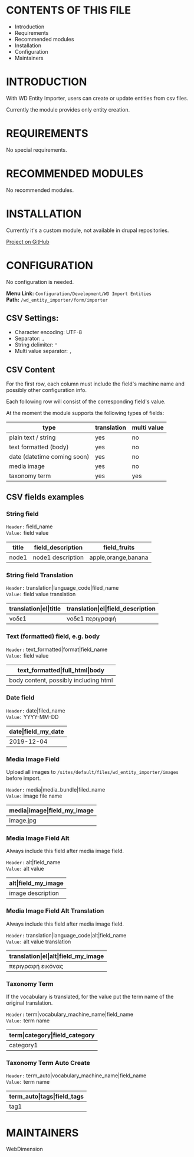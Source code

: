 # CONTENTS OF THIS FILE

 * Introduction
 * Requirements
 * Recommended modules
 * Installation
 * Configuration
 * Maintainers


# INTRODUCTION

With WD Entity Importer, users can create or update entities from csv files. 

Currently the module provides only entity creation.


# REQUIREMENTS

No special requirements.


# RECOMMENDED MODULES

No recommended modules.

# INSTALLATION

Currently it's a custom module, not available in drupal repositories.

[Project on GitHub](https://github.com/wd-dimitris/drupal-wd_entity_importer)


# CONFIGURATION

No configuration is needed.

**Menu Link:** `Configuration/Development/WD Import Entities`  
**Path:** `/wd_entity_importer/form/importer`

## CSV Settings:
* Character encoding: UTF-8
* Separator: `,`
* String delimiter: `"`
* Multi value separator: `,`

## CSV Content

For the first row, each column must include the field's machine name 
and possibly other configuration info.

Each following row will consist of the corresponding field's value.

At the moment the module supports the following types of fields:  

|type | translation | multi value|
| --- | --- | --- |
| plain text / string | yes | no|
| text formatted (body) | yes | no|
| date (datetime coming soon) | yes | no|
| media image | yes | no|
| taxonomy term | yes | yes|

## CSV fields examples

### String field

`Header:` field_name  
`Value:` field value

|title | field_description| field_fruits |
|--- | --- | --- |
|node1 | node1 description| apple,orange,banana |

### String field Translation

`Header:` translation|language_code|filed_name  
`Value:` field value translation

|translation&#124;el&#124;title | translation&#124;el&#124;field_description|
|--- | ---|
|νοδε1 | νοδε1 περιγραφή|

### Text (formatted) field, e.g. body

`Header:` text_formatted|format|field_name  
`Value:` field value

|text_formatted&#124;full_html&#124;body|
|---|
|body content, possibly including html|

### Date field

`Header:` date|filed_name  
`Value:` YYYY-MM-DD

|date&#124;field_my_date|
|---|
|2019-12-04|

### Media Image Field

Upload all images to `/sites/default/files/wd_entity_importer/images` before import.

`Header:` media|media_bundle|filed_name  
`Value:` image file name

|media&#124;image&#124;field_my_image|
|---|
|image.jpg|

### Media Image Field Alt

Always include this field after media image field.

`Header:` alt|field_name  
`Value:` alt value

|alt&#124;field_my_image|
|---|
|image description|

### Media Image Field Alt Translation

Always include this field after media image field.

`Header:` translation|language_code|alt|field_name  
`Value:` alt value translation

|translation&#124;el&#124;alt&#124;field_my_image|
|---|
|περιγραφή εικόνας|

### Taxonomy Term

If the vocabulary is translated, for the value put the term name of the original translation.

`Header:` term|vocabulary_machine_name|field_name  
`Value:` term name

|term&#124;category&#124;field_category|
|---|
|category1|

### Taxonomy Term Auto Create

`Header:` term_auto|vocabulary_machine_name|field_name  
`Value:` term name

|term_auto&#124;tags&#124;field_tags|
|---|
|tag1|


# MAINTAINERS

WebDimension
